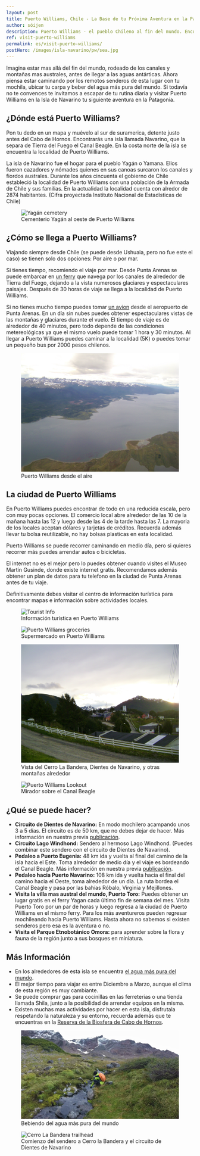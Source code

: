 ```yaml
---
layout: post
title: Puerto Williams, Chile - La Base de tu Próxima Aventura en la Patagonia
author: sóijen
description: Puerto Williams - el pueblo Chileno al fin del mundo. Encuentra aquí información para empezar tu próxima aventura en la Patagonia.
ref: visit-puerto-williams
permalink: es/visit-puerto-williams/
postHero: /images/isla-navarino/pw/sea.jpg
---
```

Imagina estar mas allá del fin del mundo, rodeado de los canales y montañas mas australes, antes de llegar a las aguas antárticas. Ahora piensa estar caminando por los remotos senderos de esta lugar con tu mochila, ubicar tu carpa y beber del agua más pura del mundo. Si todavía no te convences te invitamos a escapar de tu rutina diaria y visitar Puerto Williams en la Isla de Navarino tu siguiente aventura en la Patagonia.

<h2>¿Dónde está Puerto Williams?</h2>

Pon tu dedo en un mapa y muévelo al sur de suramerica, detente justo antes del Cabo de Hornos. Encontrarás una isla llamada Navarino, que la separa de Tierra del Fuego el Canal Beagle. En la costa norte de la isla se encuentra la localidad de Puerto Williams.

La isla de Navarino fue el hogar para el pueblo Yagán o Yamana. Ellos fueron cazadores y nómades quienes en sus canoas surcaron los canales y fiordos australes. Durante los años cincuenta el gobierno de Chile estableció la localidad de Puerto Williams con una población de la Armada de Chile y sus familias. En la actualidad la localidad cuenta con alredor de 2874 habitantes. (Cifra proyectada Instituto Nacional de Estadísticas de Chile)

<figure class="figure">
  <img class="image" src="/images/isla-navarino/pw/cemetery.jpg"
      alt="Yagán cemetery">
     <figcaption class="img-caption">Cementerio Yagán al oeste de Puerto Williams</figcaption>
</figure>

<h2>¿Cómo se llega a Puerto Williams?</h2>

Viajando siempre desde Chile (se puede desde Ushuaia, pero no fue este el caso) se tienen solo dos opciones: Por aire o por mar.

Si tienes tiempo, recomiendo el viaje por mar. Desde Punta Arenas se puede embarcar en <a href="http://www.tabsa.cl/" target="_blank">un ferry</a> que navega por los canales de alrededor de Tierra del Fuego, dejando a la vista numerosos glaciares y espectaculares paisajes. Después de 30 horas de viaje se llega a la localidad de Puerto Williams.

Si no tienes mucho tiempo puedes tomar <a href="http://dapairline.com/" target="_blank">un avion</a> desde el aeropuerto de Punta Arenas. En un día sin nubes puedes obtener espectaculares vistas de las montañas y glaciares durante el vuelo. El tiempo de viaje es de alrededor de 40 minutos, pero todo depende de las condiciones metereológicas ya que el mismo vuelo puede tomar 1 hora y 30 minutos. Al llegar a Puerto Williams puedes caminar a la localidad (5K) o puedes tomar un pequeño bus por 2000 pesos chilenos.

<figure class="figure">
  <img class="image" src="/images/isla-navarino/pw/plane.jpg"
      alt="Puerto Williams by Air">
     <figcaption class="img-caption">Puerto Williams desde el aire</figcaption>
</figure>

<h2>La ciudad de Puerto Williams</h2>

En Puerto Williams puedes encontrar de todo en una reducida escala, pero con muy pocas opciones. El comercio local abre alrededor de las 10 de la mañana hasta las 12 y luego desde las 4 de la tarde hasta las 7. La mayoria de los locales aceptan dólares y tarjetas de créditos. Recuerda además llevar tu bolsa reutilizable, no hay bolsas plasticas en esta localidad.

Puerto Williams se puede recorrer caminando en medio día, pero si quieres recorrer más puedes arrendar autos o bicicletas.

El internet no es el mejor pero lo puedes obtener cuando visites el Museo Martín Gusinde, donde existe internet gratis. Recomendamos además obtener un plan de datos para tu telefono en la ciudad de Punta Arenas antes de tu viaje.

Definitivamente debes visitar el centro de información turística para encontrar mapas e información sobre actividades locales.

<figure class="figure">
  <img class="image" src="/images/isla-navarino/pw/touristinfo.jpg"
      alt="Tourist Info">
     <figcaption class="img-caption">Información turística en Puerto Williams</figcaption>
</figure>
<figure class="figure">
  <img class="image" src="/images/isla-navarino/pw/road.jpg"
      alt="Puerto Williams groceries">
     <figcaption class="img-caption">Supermercado en Puerto Williams</figcaption>
</figure>
<figure class="figure">
  <img class="image" src="/images/isla-navarino/pw/dientes-mirador.jpg"
      alt="View of the Dientes">
     <figcaption class="img-caption">Vista del Cerro La Bandera, Dientes de Navarino, y otras montañas alrededor</figcaption>
</figure>
<figure class="figure">
  <img class="image" src="/images/isla-navarino/pw/mirador.jpg"
      alt="Puerto Williams Lookout">
     <figcaption class="img-caption">Mirador sobre el Canal Beagle</figcaption>
</figure>

<h2>¿Qué se puede hacer?</h2>
<ul class="post-stats bullets">
<li><strong>Circuito de Dientes de Navarino:</strong> En modo mochilero acampando unos 3 a 5 días.  El circuito es de 50 km, que no debes dejar de hacer. Más información en nuestra previa <a href="/es/trail-running-dientes-de-navarino/">publicación</a>.</li>
<li><strong>Circuito Lago Windhond:</strong> Sendero al hermoso Lago Windhond. (Puedes combinar este sendero con el circuito de Dientes de Navarino).</li>
<li><strong>Pedaleo a Puerto Eugenia:</strong> 48 km ida y vuelta al final del camino de la isla hacia el Este. Toma alrededor de medio día y el viaje es bordeando el Canal Beagle. Más información en nuestra previa <a href="/es/bike-isla-navarino/">publicación</a>.</li>
<li><strong>Pedaleo hacia  Puerto Navarino:</strong> 108 km ida y vuelta hacia el final del camino hacia el Oeste, toma alrededor de un día. La ruta bordea el Canal Beagle y pasa por las bahías Róbalo, Virginia y Mejillones.</li>
<li><strong>Visita la villa mas austral del mundo, Puerto Toro:</strong>  Puedes obtener un lugar gratis en el ferry Yagan cada último fin de semana del mes. Visita Puerto Toro por un par de horas y luego regresa a la ciudad de Puerto Williams en el mismo ferry. Para los más aventureros pueden regresar mochileando hacia Puerto Williams. Hasta ahora no sabemos si existen senderos pero esa es la aventura o no.</li>
<li><strong>Visita el Parque Etnobotánico Omora:</strong> para aprender sobre la flora y fauna de la región junto a sus bosques en miniatura. </li>
</ul>

<h2>Más Información</h2>
<ul class="post-stats bullets">
<li>En los alrededores de esta isla se encuentra <a href="http://portal.mma.gob.cl/certifican-que-el-agua-mas-pura-del-mundo-esta-en-magallanes/" target="_blank">el agua más pura del mundo</a>.</li>
<li>El mejor tiempo para viajar es entre Diciembre a Marzo, aunque el clima de esta región es muy cambiante.</li>
<li>Se puede comprar gas para cocinillas en las ferreterias o una tienda llamada Shila, junto a la posibilidad de arrendar equipos en la misma.</li>
<li>Existen muchas mas actividades por hacer en esta isla, disfrutala respetando la naturaleza y su entorno, recuerda además que te encuentras en la <a href="http://www.ptowilliams.cl/Reserva_de_la_Biosfera.html" target="_blank">Reserva de la Biosfera de Cabo de Hornos</a>.</li>
</ul>

<figure class="figure">
  <img class="image" src="/images/isla-navarino/pw/water.jpg"
      alt="River">
     <figcaption class="img-caption">Bebiendo del agua más pura del mundo</figcaption>
</figure>
<figure class="figure">
  <img class="image" src="/images/isla-navarino/pw/cerro-bandera.jpg"
      alt="Cerro La Bandera trailhead">
     <figcaption class="img-caption">Comienzo del sendero a Cerro la Bandera y el circuito de Dientes de Navarino</figcaption>
</figure>
